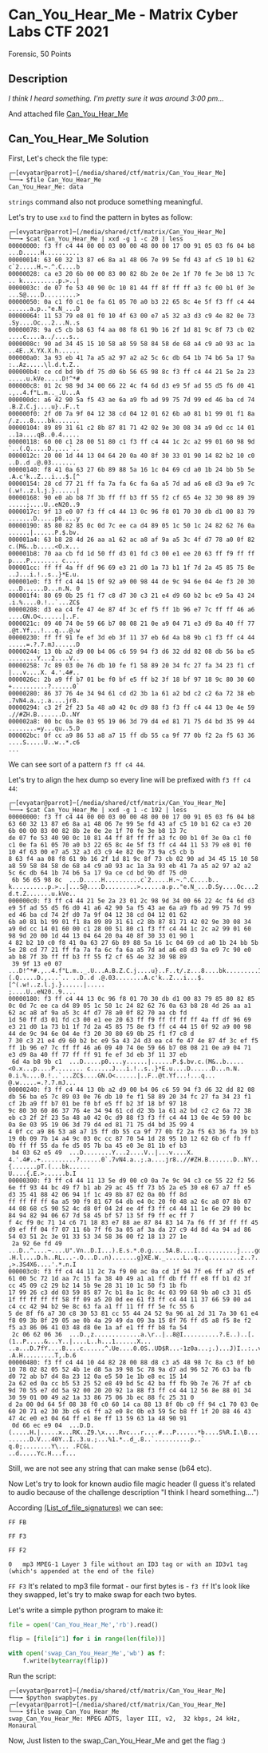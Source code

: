 # Can_You_Hear_Me - Matrix Cyber Labs CTF 2021
Forensic, 50 Points

## Description

*I think I heard something. I'm pretty sure it was around 3:00 pm...*

And attached file [Can_You_Hear_Me](Can_You_Hear_Me)

## Can_You_Hear_Me Solution

First, Let's check the file type:
```console
┌─[evyatar@parrot]─[/media/shared/ctf/matrix/Can_You_Hear_Me]
└──╼ $file Can_You_Hear_Me 
Can_You_Hear_Me: data
```

```strings``` command also not produce something meaningful.

Let's try to use ```xxd``` to find the pattern in bytes as follow:

```console
┌─[evyatar@parrot]─[/media/shared/ctf/matrix/Can_You_Hear_Me]
└──╼ $cat Can_You_Hear_Me | xxd -g 1 -c 20 | less
00000000: f3 ff c4 44 00 00 03 00 00 48 00 00 17 00 91 05 03 f6 04 b8  ...D.....H..........
00000014: 63 60 32 13 87 e6 8a a1 48 06 7e 99 5e fd 43 af c5 10 b1 62  c`2.....H.~.^.C....b
00000028: ca e3 20 6b 00 00 83 00 82 8b 2e 0e 2e 1f 70 fe 3e b8 13 7c  .. k..........p.>..|
0000003c: de 07 fe 53 40 90 0c 10 81 44 ff 8f ff ff a3 fc 00 b1 0f 3e  ...S@....D.........>
00000050: 0a c1 f0 c1 0e fa 61 05 70 a0 b3 22 65 8c 4e 5f f3 ff c4 44  ......a.p.."e.N_...D
00000064: 11 53 79 e8 01 f0 10 4f 63 00 e7 a5 32 a3 d3 c9 4e 82 0e 73  .Sy....Oc...2...N..s
00000078: 9a c5 cb b8 63 f4 aa 08 f8 61 9b 16 2f 1d 81 9c 8f 73 cb 02  ....c....a../....s..
0000008c: 90 ad 34 45 15 10 58 a8 59 58 84 58 de 68 a4 c9 a0 93 ac 1a  ..4E..X.YX.X.h......
000000a0: 3a 93 eb 41 7a a5 a2 97 a2 a2 5c 6c db 64 1b 74 b6 5a 17 9a  :..Az.....\l.d.t.Z..
000000b4: ce cd bd 9b df 75 d0 6b 56 65 98 8c f3 ff c4 44 21 5e 2a 23  .....u.kVe.....D!^*#
000000c8: 01 2c 98 9d 34 00 66 22 4c f4 6d d3 e9 5f ad 55 d5 f6 d0 41  .,..4.f"L.m.._.U...A
000000dc: a6 42 90 5a f5 43 ae 6a a9 fb ad 99 75 7d 99 ed 46 ba cd 74  .B.Z.C.j....u}..F..t
000000f0: 2f d0 7a 9f 04 12 38 cd 04 12 01 62 6b a0 81 b1 99 01 f1 8a  /.z...8....bk.......
00000104: 89 89 31 61 c2 8b 87 81 71 42 02 9e 30 08 34 a9 0d cc 14 01  ..1a....qB..0.4.....
00000118: 60 00 c1 28 00 51 80 c1 f3 ff c4 44 1c 2c a2 99 01 60 98 9d  `..(.Q.....D.,...`..
0000012c: 20 00 1d 44 13 04 64 20 0a 40 8f 30 33 01 90 14 82 b2 10 c0   ..D..d .@.03.......
00000140: f8 41 0a 63 27 6b 89 88 5a 16 1c 04 69 cd a0 1b 24 bb 5b 5e  .A.c'k..Z...i...$.[^
00000154: 28 cd 77 21 ff fa 7a fa 6c fa 6a a5 7d ad a6 e8 d3 9a e9 7c  (.w!..z.l.j.}......|
00000168: 90 e0 ab b8 7f 3b ff ff b3 ff 55 f2 cf 65 4e 32 30 98 89 39  .....;....U..eN20..9
0000017c: 9f 13 e0 07 f3 ff c4 44 13 0c 96 f8 01 70 30 db d1 00 83 79  .......D.....p0....y
00000190: 85 80 82 85 0c 0d 7c ee ca d4 89 05 1c 50 1c 24 82 62 76 0a  ......|......P.$.bv.
000001a4: 63 b8 28 4d 26 aa a1 62 ac a8 af 9a a5 3c 4f d7 78 a0 0f 82  c.(M&..b.....<O.x...
000001b8: 70 aa cb fd 1d 50 ff d3 01 fd c3 00 e1 ee 20 63 ff f9 ff ff  p....P........ c....
000001cc: ff ff 4a ff df 96 69 e3 21 d0 1a 73 b1 1f 7d 2a 45 85 75 8e  ..J...i.!..s..}*E.u.
000001e0: f3 ff c4 44 15 0f 92 a9 00 98 44 de 9c 94 6e 04 4e f3 20 30  ...D......D...n.N. 0
000001f4: 80 69 0b 25 f1 f7 c8 d7 30 c3 21 e4 d9 60 b2 bc e9 5a 43 24  .i.%....0.!..`...ZC$
00000208: d3 ea c4 fe 47 4e 87 4f 3c ef f5 ff 1b 96 e7 7c ff ff 46 a6  ....GN.O<......|..F.
0000021c: 09 40 74 0e 59 66 b7 08 08 21 0e a9 04 71 e3 d9 8a 40 ff 77  .@t.Yf...!...q...@.w
00000230: ff ff 91 fe ef 3d eb 3f 11 37 eb 6d 4a b8 9b c1 f3 ff c4 44  .....=.?.7.mJ......D
00000244: 13 0b a2 d9 00 b4 06 c6 59 94 f3 d6 32 dd 82 08 db 56 ba e5  ........Y...2....V..
00000258: 7c 89 03 0e 76 db 10 fe f1 58 89 20 34 fc 27 fa 34 23 f1 cf  |...v....X. 4.'.4#..
0000026c: 2b a9 ff b7 01 be f0 bf e5 ff b2 3f 18 bf 97 18 9c 80 30 60  +..........?......0`
00000280: 86 37 76 4e 34 94 61 cd d2 3b 1a 61 a2 bd c2 c2 6a 72 38 eb  .7vN4.a..;.a....jr8.
00000294: c3 2f 2f 23 5a 48 a0 42 0c d9 88 f3 f3 ff c4 44 13 0e 4e 59  .//#ZH.B.......D..NY
000002a8: 00 bc 0a 8e 03 95 19 06 3d 79 d4 ed 81 71 75 d4 bd 35 99 44  ........=y...qu..5.D
000002bc: 0f cc a9 86 53 a8 a7 15 ff db 55 ca 9f 77 0b f2 2a f5 63 36  ....S.....U..w..*.c6
...
```

We can see sort of a pattern ```f3 ff c4 44```.

Let's try to align the hex dump so every line will be prefixed with ```f3 ff c4 44```:
```console
┌─[evyatar@parrot]─[/media/shared/ctf/matrix/Can_You_Hear_Me]
└──╼ $cat Can_You_Hear_Me | xxd -g 1 -c 192 | less
00000000: f3 ff c4 44 00 00 03 00 00 48 00 00 17 00 91 05 03 f6 04 b8 63 60 32 13 87 e6 8a a1 48 06 7e 99 5e fd 43 af c5 10 b1 62 ca e3 20 6b 00 00 83 00 82 8b 2e 0e 2e 1f 70 fe 3e b8 13 7c 
de 07 fe 53 40 90 0c 10 81 44 ff 8f ff ff a3 fc 00 b1 0f 3e 0a c1 f0 c1 0e fa 61 05 70 a0 b3 22 65 8c 4e 5f f3 ff c4 44 11 53 79 e8 01 f0 10 4f 63 00 e7 a5 32 a3 d3 c9 4e 82 0e 73 9a c5 cb b
8 63 f4 aa 08 f8 61 9b 16 2f 1d 81 9c 8f 73 cb 02 90 ad 34 45 15 10 58 a8 59 58 84 58 de 68 a4 c9 a0 93 ac 1a 3a 93 eb 41 7a a5 a2 97 a2 a2 5c 6c db 64 1b 74 b6 5a 17 9a ce cd bd 9b df 75 d0
 6b 56 65 98 8c  ...D.....H..........c`2.....H.~.^.C....b.. k..........p.>..|...S@....D.........>......a.p.."e.N_...D.Sy....Oc...2...N..s....c....a../....s....4E..X.YX.X.h......:..Az.....\l.
d.t.Z.......u.kVe..
000000c0: f3 ff c4 44 21 5e 2a 23 01 2c 98 9d 34 00 66 22 4c f4 6d d3 e9 5f ad 55 d5 f6 d0 41 a6 42 90 5a f5 43 ae 6a a9 fb ad 99 75 7d 99 ed 46 ba cd 74 2f d0 7a 9f 04 12 38 cd 04 12 01 62 
6b a0 81 b1 99 01 f1 8a 89 89 31 61 c2 8b 87 81 71 42 02 9e 30 08 34 a9 0d cc 14 01 60 00 c1 28 00 51 80 c1 f3 ff c4 44 1c 2c a2 99 01 60 98 9d 20 00 1d 44 13 04 64 20 0a 40 8f 30 33 01 90 1
4 82 b2 10 c0 f8 41 0a 63 27 6b 89 88 5a 16 1c 04 69 cd a0 1b 24 bb 5b 5e 28 cd 77 21 ff fa 7a fa 6c fa 6a a5 7d ad a6 e8 d3 9a e9 7c 90 e0 ab b8 7f 3b ff ff b3 ff 55 f2 cf 65 4e 32 30 98 89
 39 9f 13 e0 07  ...D!^*#.,..4.f"L.m.._.U...A.B.Z.C.j....u}..F..t/.z...8....bk.........1a....qB..0.4.....`..(.Q.....D.,...`.. ..D..d .@.03........A.c'k..Z...i...$.[^(.w!..z.l.j.}......|.....
;....U..eN20..9....
00000180: f3 ff c4 44 13 0c 96 f8 01 70 30 db d1 00 83 79 85 80 82 85 0c 0d 7c ee ca d4 89 05 1c 50 1c 24 82 62 76 0a 63 b8 28 4d 26 aa a1 62 ac a8 af 9a a5 3c 4f d7 78 a0 0f 82 70 aa cb fd 
1d 50 ff d3 01 fd c3 00 e1 ee 20 63 ff f9 ff ff ff ff 4a ff df 96 69 e3 21 d0 1a 73 b1 1f 7d 2a 45 85 75 8e f3 ff c4 44 15 0f 92 a9 00 98 44 de 9c 94 6e 04 4e f3 20 30 80 69 0b 25 f1 f7 c8 d
7 30 c3 21 e4 d9 60 b2 bc e9 5a 43 24 d3 ea c4 fe 47 4e 87 4f 3c ef f5 ff 1b 96 e7 7c ff ff 46 a6 09 40 74 0e 59 66 b7 08 08 21 0e a9 04 71 e3 d9 8a 40 ff 77 ff ff 91 fe ef 3d eb 3f 11 37 eb
 6d 4a b8 9b c1  ...D.....p0....y......|......P.$.bv.c.(M&..b.....<O.x...p....P........ c......J...i.!..s..}*E.u....D......D...n.N. 0.i.%....0.!..`...ZC$....GN.O<......|..F..@t.Yf...!...q...
@.w.....=.?.7.mJ...
00000240: f3 ff c4 44 13 0b a2 d9 00 b4 06 c6 59 94 f3 d6 32 dd 82 08 db 56 ba e5 7c 89 03 0e 76 db 10 fe f1 58 89 20 34 fc 27 fa 34 23 f1 cf 2b a9 ff b7 01 be f0 bf e5 ff b2 3f 18 bf 97 18 
9c 80 30 60 86 37 76 4e 34 94 61 cd d2 3b 1a 61 a2 bd c2 c2 6a 72 38 eb c3 2f 2f 23 5a 48 a0 42 0c d9 88 f3 f3 ff c4 44 13 0e 4e 59 00 bc 0a 8e 03 95 19 06 3d 79 d4 ed 81 71 75 d4 bd 35 99 4
4 0f cc a9 86 53 a8 a7 15 ff db 55 ca 9f 77 0b f2 2a f5 63 36 fa 39 b3 19 0b 09 7b 14 a4 9c 03 0c cc 87 70 54 1d 28 95 10 12 62 6b cf fb ff 0b ff ff 55 da fe d5 05 7b ba 45 e0 3e 81 1b ef b3
 b4 03 62 e5 49  ...D........Y...2....V..|...v....X. 4.'.4#..+..........?......0`.7vN4.a..;.a....jr8..//#ZH.B.......D..NY........=y...qu..5.D....S.....U..w..*.c6.9....{.......pT.(...bk......
U....{.E.>......b.I
00000300: f3 ff c4 44 11 13 5e d9 00 c0 0a 7e 9c 94 c3 ce 55 22 f2 56 6e ff 93 44 bc 49 f7 b1 ab 29 ac 45 ff 73 b5 2a e5 30 e8 67 a7 ff e5 d3 35 41 88 42 06 94 1f 1c 49 8b 87 02 0a 0b ff 8d 
ff ff ff ff 6a a5 90 f9 81 67 64 db e4 0c 20 f0 48 a2 6c a8 07 8b 07 44 08 68 c5 90 52 4c d8 0f 04 2d ee 4f f3 ff c4 44 11 1e 6e 29 00 bc 84 94 82 94 06 67 7d 58 45 bf 57 13 5f f9 ff ec ff 7
f 4c f9 0c 71 14 c6 71 18 83 e7 88 ae 87 84 83 14 7a f6 ff 3f ff ff 45 d9 ef ff 04 f7 07 11 6b 7f f6 3a 05 af 3a da 27 c9 4d 8d 4a 94 ad 86 54 03 51 2c 3e 91 33 53 34 58 36 00 f2 18 13 27 1e
 2a 92 6e fd 49  ...D..^....~....U".Vn..D.I...).E.s.*.0.g....5A.B....I...........j....gd... .H.l....D.h..RL...-.O...D..n).......g}XE.W._.....L..q..q.........z..?..E.......k..:..:.'.M.J...T.Q
,>.3S4X6....'.*.n.I
000003c0: f3 ff c4 44 11 2c 7a f9 00 ac 0a cd 1f 94 7f e6 ff a7 d5 ef 61 00 5c 72 1d aa 7c 15 fa 38 40 49 a1 a1 ff db ff ff e8 ff b1 d2 3f cc 45 09 c2 29 b2 14 5b 9e 28 31 10 1c 50 f3 1b fb 
17 99 26 c3 dd 03 59 85 87 7c b1 8a 1c 8c 4c 03 99 68 9b a0 c3 31 d5 1f ff ff ff ff 58 ff 09 a5 20 0d ee 61 f3 ff c4 44 11 37 66 59 00 a4 c4 cc 42 94 b2 9e 8c 63 fa a1 ff 11 ff ff 5e fc 55 6
5 de 8f f6 a7 30 c8 30 53 81 cc 55 44 24 52 9a 96 a1 2d 31 7a 30 61 e4 f8 09 3b 8f 29 05 ae 0b 4a 29 49 da 09 3a 15 8f 76 ff d5 a8 f5 8e f2 f5 a3 86 06 41 03 48 d8 0e 1a af e1 ff ff b8 fa 54
 2c 06 62 06 36  ...D.,z.............a.\r..|..8@I..........?.E..)..[.(1..P.....&...Y..|....L..h...1......X... ..a...D.7fY....B....c......^.Ue....0.0S..UD$R...-1z0a...;.)...J)I..:..v.........
.A.H.........T,.b.6
00000480: f3 ff c4 44 10 44 82 28 00 88 d8 c3 a5 48 98 7c 8a c3 0f b0 10 78 02 82 05 52 4b 1e d8 5a 39 98 5c 78 9a d7 ad 96 52 76 63 ba fb d0 72 ab b7 d4 8a 23 12 0a e5 50 1e 1b e8 ec 15 14 
2a 62 ed 0a cc b5 53 25 52 e8 49 bd 5c 42 ba ff fb 9b 7e 76 7f af cb 9d 70 55 e7 dd 5a 92 00 20 20 92 1a 88 f3 ff c4 44 12 56 8e 88 01 34 30 59 01 00 49 a2 1a 33 86 75 06 3b ec 88 fc 25 31 0
d 2a 00 0d 64 5f 08 38 f0 c0 60 14 ca 88 13 8f 0b c0 ff 94 c1 70 03 0e 60 20 71 e2 30 3b c6 c6 ff a2 e0 8c 0b e3 59 5c b8 ff 1f 20 88 46 43 47 4c e0 e3 04 64 ff e1 8e ff 13 59 63 1a 48 90 91
 0d 66 ec e9 04  ...D.D.(.....H.|.....x...RK..Z9.\x....Rvc...r....#...P......*b....S%R.I.\B....~v....pU..Z..  ......D.V...40Y..I..3.u.;...%1.*..d_.8..`..........p..` q.0;........Y\... .FCGL.
..d.....Yc.H...f...

```
Still, we are not see any string that can make sense (b64 etc).

Now Let's try to look for known audio file magic header (I guess it's related to audio because of the challenge description "I think I heard something....")

According [(List_of_file_signatures)](https://en.wikipedia.org/wiki/List_of_file_signatures) we can see:
```
FF FB

FF F3

FF F2

0	mp3	MPEG-1 Layer 3 file without an ID3 tag or with an ID3v1 tag (which's appended at the end of the file)
```

```FF F3``` It's related to mp3 file format - our first bytes is - ```f3 ff``` It's look like they swapped, let's try to make swap for each two bytes.

Let's write a simple python program to make it:
```python
file = open('Can_You_Hear_Me','rb').read()

flip = [file[i^1] for i in range(len(file))]

with open('swap_Can_You_Hear_Me','wb') as f:
	f.write(bytearray(flip))
```

Run the script:
```console
┌─[evyatar@parrot]─[/media/shared/ctf/matrix/Can_You_Hear_Me]
└──╼ $python swapbytes.py 
┌─[evyatar@parrot]─[/media/shared/ctf/matrix/Can_You_Hear_Me]
└──╼ $file swap_Can_You_Hear_Me 
swap_Can_You_Hear_Me: MPEG ADTS, layer III, v2,  32 kbps, 24 kHz, Monaural

```
Now, Just listen to the swap_Can_You_Hear_Me and get the flag :)

